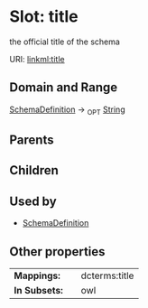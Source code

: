 
# Slot: title


the official title of the schema

URI: [linkml:title](https://w3id.org/linkml/title)


## Domain and Range

[SchemaDefinition](SchemaDefinition.md) &#8594;  <sub>OPT</sub> [String](types/String.md)

## Parents


## Children


## Used by

 * [SchemaDefinition](SchemaDefinition.md)

## Other properties

|  |  |  |
| --- | --- | --- |
| **Mappings:** | | dcterms:title |
| **In Subsets:** | | owl |

